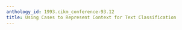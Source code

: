 ```yaml
---
anthology_id: 1993.cikm_conference-93.12
title: Using Cases to Represent Context for Text Classification
---
```

